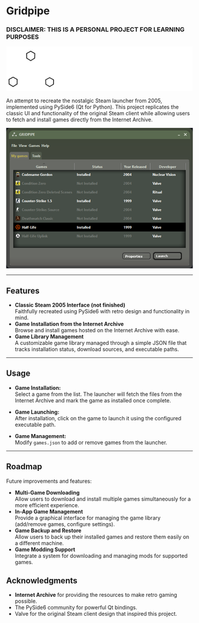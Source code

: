 # Gridpipe

### DISCLAIMER: THIS IS A PERSONAL PROJECT FOR LEARNING PURPOSES

<img src="./assets/gridpipe_full.svg">

An attempt to recreate the nostalgic Steam launcher from 2005, implemented using PySide6 (Qt for Python). This project replicates the classic UI and functionality of the original Steam client while allowing users to fetch and install games directly from the Internet Archive.

<img src="./assets/screenshot.png">

---

## Features  
- **Classic Steam 2005 Interface (not finished)**  
  Faithfully recreated using PySide6 with retro design and functionality in mind.  
- **Game Installation from the Internet Archive**  
  Browse and install games hosted on the Internet Archive with ease.  
- **Game Library Management**  
  A customizable game library managed through a simple JSON file that tracks installation status, download sources, and executable paths.  

---

## Usage  

- **Game Installation:**  
  Select a game from the list. The launcher will fetch the files from the Internet Archive and mark the game as installed once complete.  

- **Game Launching:**  
  After installation, click on the game to launch it using the configured executable path.  

- **Game Management:**  
  Modify `games.json` to add or remove games from the launcher.  

---

## Roadmap  

Future improvements and features:  
- **Multi-Game Downloading**  
  Allow users to download and install multiple games simultaneously for a more efficient experience.  
- **In-App Game Management**  
  Provide a graphical interface for managing the game library (add/remove games, configure settings). 
- **Game Backup and Restore**  
  Allow users to back up their installed games and restore them easily on a different machine.
- **Game Modding Support**  
  Integrate a system for downloading and managing mods for supported games.  


## Acknowledgments  

- **Internet Archive** for providing the resources to make retro gaming possible.  
- The PySide6 community for powerful Qt bindings.  
- Valve for the original Steam client design that inspired this project.  
